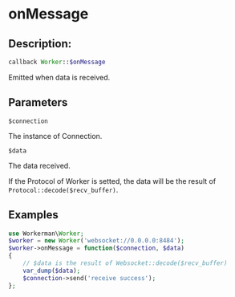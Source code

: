 # onMessage
## Description:
```php
callback Worker::$onMessage
```

Emitted when data is received.

## Parameters

``` $connection ```

The instance of Connection.

``` $data ```

The data received.

If the Protocol of Worker is setted, the data will be the result of ```Protocol::decode($recv_buffer)```.


## Examples

```php
use Workerman\Worker;
$worker = new Worker('websocket://0.0.0.0:8484');
$worker->onMessage = function($connection, $data)
{
    // $data is the result of Websocket::decode($recv_buffer)
    var_dump($data);
    $connection->send('receive success');
};
```
